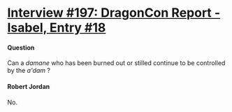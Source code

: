 # [Interview #197: DragonCon Report - Isabel, Entry #18](https://www.theoryland.com/intvmain.php?i=197#18)

#### Question

Can a
*damane*
who has been burned out or stilled continue to be controlled by the
*a'dam*
?

#### Robert Jordan

No.

